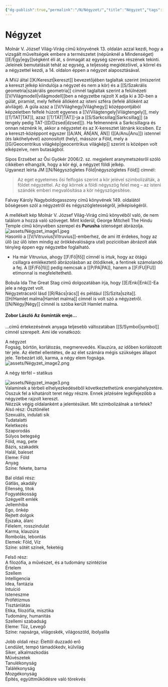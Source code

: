 ```yaml
---
{"dg-publish":true,"permalink":"/N/Négyzet/","title":"Négyzet","tags":["dg_uploaded"],"created":"2023-10-26T05:19","updated":"2023-11-02T04:36"}
---
```



# Négyzet

Molnár V. József Világ-Virág című könyvének 13. oldalán azzal kezdi, hogy a vizsgált műveltségek embere a természetet (népünknél a Mindenséget) [[E/Egy\|egy]]ségként éli át, s önmagát az egység szerves részének tekinti. Jeleinek bemutatását tehát az egység, a teljesség megidézőivel, a körrel és a négyzettel kezdi, a 14. oldalon éppen a négyzet alaposztásával.  

A MVJ által [[K/Kereszt\|kereszt]] bevezetőjében taglaltak szerint (miszerint a kereszt jelkép kiindulója a négyzet és nem a kör) és a [[S/Szakrális geometria\|szakrális geometria]] címnél taglaltak szerint a felülnézeti [[V/Világmodell\|világmodell]]ben a négyzetbe rajzolt X adja ki a 3D-ben a gúlát, piramist, mely felfelé állóként az isteni szféra (lefelé állóként az alvilágé). A gúla azaz a [[V/Világhegy\|Világhegy]] középpontjából képzeletben felfelé húzott egyenes a [[V/Világtengely\|Világtengely]], mely [[T/TAT\|TAT]], azaz [[T/TÁT\|TÁT]]-ja a [[S/Sarkcsillag\|Sarkcsillag]] (a tengely pedig TAT-[[D/Dzsed\|dzsed]]). Ha felmennénk a Sarkcsillagra és onnan néznénk le, akkor a négyzetet és az X-keresztet látnánk kicsiben. Ez a kereszt-középpont egyszer [[A/AN, ÁN\|AN, ÁN]] ([[A/Anu\|Anu]]) istennel (és lakóhelyével) azonosított (hely), másszor a Föld, mely a [[G/Geocentrikus világkép\|geocentrikus világkép]] szerint is középen volt elképzelve, nem butaságból.  

Sípos Erzsébet az Ősi Gyökér 2006/2. sz. megjelent aranymetszésről szóló cikkében elhangzik, hogy a kör égi, a négyzet földi jelkép.  
Ugyanezt leírta JM [[N/Négyszögletes Föld\|négyszögletes Föld]] címnél:  
> Az eget egyetemes ősi felfogás szerint a kör jelével szimbolizálták, a földet négyzettel. Az égi körnek a földi négyszög felel meg – az isteni szándék emberi megvalósítása a kör négyszögesítése.  

Falvay Károly Nagyboldogasszony című könyvének 149. oldalától bőségesen szól a négyzetről és négyszögletességről, jelképiségéről.  

A mellékelt kép Molnár V. József Világ-Virág című könyvéből való, de nem találom a hozzá való szöveget. Mint kiderül, George Mitchell The Hindu Temple című könyvében szerepel és **Purusha** istenséget ábrázolja.  
![assets/Négyzet_image1.jpeg](/img/user/N/assets/N%C3%A9gyzet_image1.jpeg)  
Hasonló a [[V/Vitruvius\|Vitruvius]]-emberhez, de ami itt érdekes, hogy az ülő (az ülő isten mindig az örökkévalóságra utal) pozícióban ábrázolt alak tényleg éppen egy négyzetbe foglalható.  
- Ha már Vitruvius, ahogy [[F/Fő\|fő]] címnél is írtuk, hogy az ötágú csillagra emlékeztető ábrázolásban az ötödiknek, a fentinek számolandó a fej. A [[F/Fő\|fő]] pedig nemcsak a [[P/PA\|PA]], hanem a [[F/FU\|FU]] etimonnal is megfeleltethető.  

Bobula Ida The Great Stag című dolgozatában írja, hogy [[E/Enki\|Enki]]-Ea jele a négyzet volt.  
Négyzetrácsról lásd [[R/Rács\|rács]] és például [[S/Szita\|szita]].  
[[H/Hamlet malma\|Hamlet malma]] címnél is volt szó a négyzetről. [[N/Négy\|Négy]] címnél is szóba került Hamlet malma.  

#### Zobor László Az ősminták ereje...

...című értekezésének anyaga teljesebb változatában [[S/Symbol\|symbol]] címnél szerepelt. Ami ide vonatkozó:  

A négyzet  
Fogság, börtön, korlátozás, megmerevedés. Klauzúra, az időben korlátozott tér jele. Az élettel ellentétes, de az élet számára mégis szükséges állapot jele. Térbezárt idő, karma, a négy elem fogsága.  
![assets/Négyzet_image2.png](/img/user/N/assets/N%C3%A9gyzet_image2.png)  

A négy térfél – statikus

![assets/Négyzet_image3.png](/img/user/N/assets/N%C3%A9gyzet_image3.png)  
Valaminek a térbeli elhelyezkedéséből következtethetünk energiahelyzetére. Osszuk fel a kihatárolt teret négy részre. Ennek jelzésére legkifejezőbb a négyzetbe rajzolt kereszt.  
Nézzük végig oldalanként a jelentésüket. Mit szimbolizálnak a térfelek?  
Alsó rész:
Ösztönélet  
Szexuális, indulati sík  
Tudatalatti  
Keletkezés  
Szaporodás  
Súlyos betegség  
Föld, mag, pete  
Bázis, szakadék  
Halál, baleset  
Eleme: Föld  
Anyag  
Színe: fekete, barna

Bal oldali rész:  
Gátlás, akadály  
Ellenség, titok  
Fogyatékosság  
Szégyellt emlék  
Jellemhiba  
Ego, önkép  
Rejtett dolgok  
Éjszaka, álarc  
Félelem, rosszindulat  
Karma, klauzúra  
Rombolás, lebontás  
Elemek: Föld, Víz  
Színe: sötét színek, feketéig

Felső rész:  
A filozófia, a művészet, és a tudomány szintézise  
Értelem  
Szellem  
Intelligencia  
Idea, fantázia  
Intuíció  
Isteneszme  
Prófétizmus  
Tisztánlátás  
Etika, filozófia, misztika  
Tudomány, humanitás  
Szellemi szabadság  
Eleme: Tűz, Levegő  
Színe: napsárga, világoskék, világoszöld, ibolyalila

Jobb oldali rész:
Élettől duzzadó erő  
Lendület, tempó támadókedv, külvilág  
Siker, alkalmazkodás  
Művészetek  
Tanulékonyság  
Találékonyság  
Mozgékonyság  
Építés, együttműködésre való törekvés  